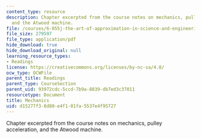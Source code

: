 ```yaml
---
content_type: resource
description: Chapter excerpted from the course notes on mechanics, pulley acceleration,
  and the Atwood machine.
file: /courses/6-055j-the-art-of-approximation-in-science-and-engineering-spring-2008/d15277f38d80e4f101fa5537e4f95727_apr25b.pdf
file_size: 279597
file_type: application/pdf
hide_download: true
hide_download_original: null
learning_resource_types:
- Readings
license: https://creativecommons.org/licenses/by-nc-sa/4.0/
ocw_type: OCWFile
parent_title: Readings
parent_type: CourseSection
parent_uid: 93972cdc-5ccd-7b9a-8839-db7ed3c37011
resourcetype: Document
title: Mechanics
uid: d15277f3-8d80-e4f1-01fa-5537e4f95727
---
```

Chapter excerpted from the course notes on mechanics, pulley acceleration, and the Atwood machine.